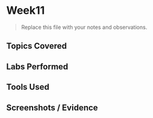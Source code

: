 # Week11

> Replace this file with your notes and observations.

## Topics Covered

## Labs Performed

## Tools Used

## Screenshots / Evidence
